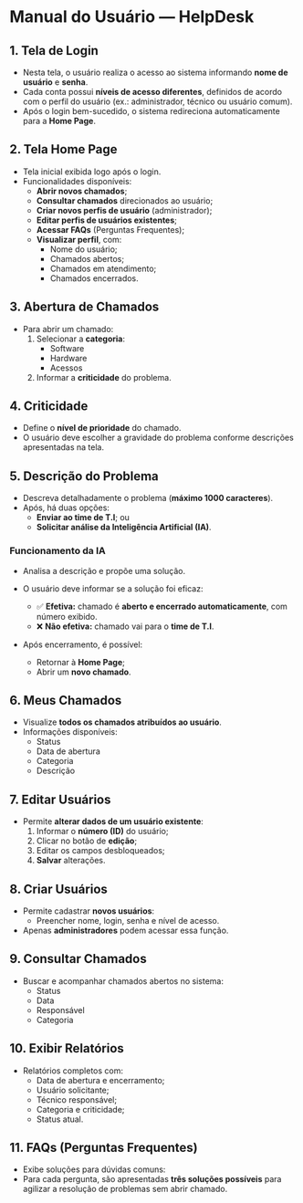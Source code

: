 # Manual do Usuário — HelpDesk

## 1. Tela de Login
- Nesta tela, o usuário realiza o acesso ao sistema informando **nome de usuário** e **senha**.  
- Cada conta possui **níveis de acesso diferentes**, definidos de acordo com o perfil do usuário (ex.: administrador, técnico ou usuário comum).  
- Após o login bem-sucedido, o sistema redireciona automaticamente para a **Home Page**.

## 2. Tela Home Page
- Tela inicial exibida logo após o login.  
- Funcionalidades disponíveis:
  - **Abrir novos chamados**;
  - **Consultar chamados** direcionados ao usuário;
  - **Criar novos perfis de usuário** (administrador);
  - **Editar perfis de usuários existentes**;
  - **Acessar FAQs** (Perguntas Frequentes);
  - **Visualizar perfil**, com:
    - Nome do usuário;
    - Chamados abertos;
    - Chamados em atendimento;
    - Chamados encerrados.

## 3. Abertura de Chamados
- Para abrir um chamado:
  1. Selecionar a **categoria**:
     - Software
     - Hardware
     - Acessos
  2. Informar a **criticidade** do problema.

## 4. Criticidade
- Define o **nível de prioridade** do chamado.  
- O usuário deve escolher a gravidade do problema conforme descrições apresentadas na tela.

## 5. Descrição do Problema
- Descreva detalhadamente o problema (**máximo 1000 caracteres**).  
- Após, há duas opções:
  - **Enviar ao time de T.I**; ou  
  - **Solicitar análise da Inteligência Artificial (IA)**.

### Funcionamento da IA
- Analisa a descrição e propõe uma solução.  
- O usuário deve informar se a solução foi eficaz:
  - ✅ **Efetiva:** chamado é **aberto e encerrado automaticamente**, com número exibido.  
  - ❌ **Não efetiva:** chamado vai para o **time de T.I**.

- Após encerramento, é possível:
  - Retornar à **Home Page**;
  - Abrir um **novo chamado**.

## 6. Meus Chamados
- Visualize **todos os chamados atribuídos ao usuário**.  
- Informações disponíveis:
  - Status
  - Data de abertura
  - Categoria
  - Descrição

## 7. Editar Usuários
- Permite **alterar dados de um usuário existente**:
  1. Informar o **número (ID)** do usuário;
  2. Clicar no botão de **edição**;
  3. Editar os campos desbloqueados;
  4. **Salvar** alterações.

## 8. Criar Usuários
- Permite cadastrar **novos usuários**:
  - Preencher nome, login, senha e nível de acesso.  
- Apenas **administradores** podem acessar essa função.

## 9. Consultar Chamados
- Buscar e acompanhar chamados abertos no sistema:
  - Status
  - Data
  - Responsável
  - Categoria

## 10. Exibir Relatórios
- Relatórios completos com:
  - Data de abertura e encerramento;
  - Usuário solicitante;
  - Técnico responsável;
  - Categoria e criticidade;
  - Status atual.

## 11. FAQs (Perguntas Frequentes)
- Exibe soluções para dúvidas comuns:  
- Para cada pergunta, são apresentadas **três soluções possíveis** para agilizar a resolução de problemas sem abrir chamado.
